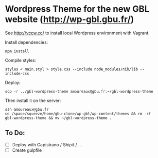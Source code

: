 # Wordpress Theme for the new GBL website (http://wp-gbl.gbu.fr/)

See http://vccw.cc/ to install local Wordpress environment with Vagrant.

Install dependencies:
```
npm install
```

Compile styles:
```
stylus < main.styl > style.css --include node_modules/nib/lib --include-css
```

Deploy:
```
scp -r ../gbl-wordpress-theme amoureaux@gbu.fr:~/gbl-wordpress-theme
```

Then install it on the server:
```
ssh amoureaux@gbu.fr
cd /space/squeeze/home/gbu-clone/wp-gbl/wp-content/themes && rm -rf gbl-wordpress-theme && mv ~/gbl-wordpress-theme .
```

## To Do:
* [ ] Deploy with Capistrano / Shipit / ...
* [ ] Create gulpfile
